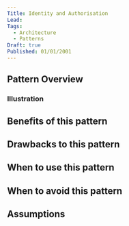 ```yaml
---
Title: Identity and Authorisation
Lead: 
Tags:
  - Architecture
  - Patterns
Draft: true
Published: 01/01/2001
---
```


## Pattern Overview

### Illustration

## Benefits of this pattern

## Drawbacks to this pattern

## When to use this pattern

## When to avoid this pattern

## Assumptions
